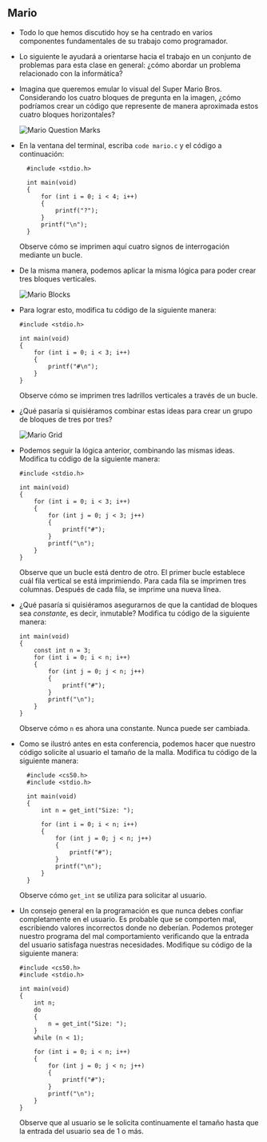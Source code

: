 Mario
-----

*   Todo lo que hemos discutido hoy se ha centrado en varios componentes fundamentales de su trabajo como programador.
*   Lo siguiente le ayudará a orientarse hacia el trabajo en un conjunto de problemas para esta clase en general: ¿cómo abordar un problema relacionado con la informática?
*   Imagina que queremos emular lo visual del Super Mario Bros. Considerando los cuatro bloques de pregunta en la imagen, ¿cómo podríamos crear un código que represente de manera aproximada estos cuatro bloques horizontales?
    
    ![Mario Question Marks](https://cs50.harvard.edu/x/2023/notes/1/cs50Week1Slide123.png "Mario Question Marks")
    
* En la ventana del terminal, escriba `code mario.c` y el código a continuación:
    
        #include <stdio.h>
        
        int main(void)
        {
            for (int i = 0; i < 4; i++)
            {
                printf("?");
            }
            printf("\n");
        }
    
  
    Observe cómo se imprimen aquí cuatro signos de interrogación mediante un bucle.
    
*   De la misma manera, podemos aplicar la misma lógica para poder crear tres bloques verticales.
    
    ![Mario Blocks](https://cs50.harvard.edu/x/2023/notes/1/cs50Week1Slide125.png "Mario Blocks")
    
*   Para lograr esto, modifica tu código de la siguiente manera:
    
        #include <stdio.h>
        
        int main(void)
        {
            for (int i = 0; i < 3; i++)
            {
                printf("#\n");
            }
        }
        
    
    Observe cómo se imprimen tres ladrillos verticales a través de un bucle.
    
*   ¿Qué pasaría si quisiéramos combinar estas ideas para crear un grupo de bloques de tres por tres?
    
    ![Mario Grid](https://cs50.harvard.edu/x/2023/notes/1/cs50Week1Slide127.png "Mario Grid")
    
*   Podemos seguir la lógica anterior, combinando las mismas ideas. Modifica tu código de la siguiente manera:
    
        #include <stdio.h>
        
        int main(void)
        {
            for (int i = 0; i < 3; i++)
            {
                for (int j = 0; j < 3; j++)
                {
                    printf("#");
                }
                printf("\n");
            }
        }
        
    
    Observe que un bucle está dentro de otro. El primer bucle establece cuál fila vertical se está imprimiendo. Para cada fila se imprimen tres columnas. Después de cada fila, se imprime una nueva línea.
    
*   ¿Qué pasaría si quisiéramos asegurarnos de que la cantidad de bloques sea _constante_, es decir, inmutable? Modifica tu código de la siguiente manera:
    
        int main(void)
        {
            const int n = 3;
            for (int i = 0; i < n; i++)
            {
                for (int j = 0; j < n; j++)
                {
                    printf("#");
                }
                printf("\n");
            }
        }
        
    
    Observe cómo `n` es ahora una constante. Nunca puede ser cambiada.
    
* Como se ilustró antes en esta conferencia, podemos hacer que nuestro código solicite al usuario el tamaño de la malla. Modifica tu código de la siguiente manera:
    
        #include <cs50.h>
        #include <stdio.h>
        
        int main(void)
        {
            int n = get_int("Size: ");
        
            for (int i = 0; i < n; i++)
            {
                for (int j = 0; j < n; j++)
                {
                    printf("#");
                }
                printf("\n");
            }
        }
        
    
    Observe cómo `get_int` se utiliza para solicitar al usuario.
    
*   Un consejo general en la programación es que nunca debes confiar completamente en el usuario. Es probable que se comporten mal, escribiendo valores incorrectos donde no deberían. Podemos proteger nuestro programa del mal comportamiento verificando que la entrada del usuario satisfaga nuestras necesidades. Modifique su código de la siguiente manera:
    
        #include <cs50.h>
        #include <stdio.h>
        
        int main(void)
        {
            int n;
            do
            {
                n = get_int("Size: ");
            }
            while (n < 1);
        
            for (int i = 0; i < n; i++)
            {
                for (int j = 0; j < n; j++)
                {
                    printf("#");
                }
                printf("\n");
            }
        }
        
    
    Observe que al usuario se le solicita continuamente el tamaño hasta que la entrada del usuario sea de 1 o más.